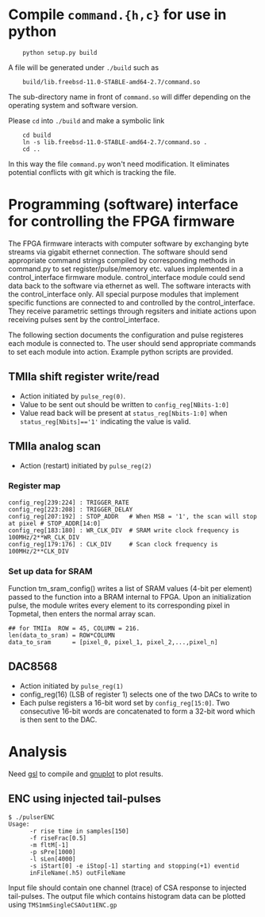 # Compile `command.{h,c}` for use in python
```
    python setup.py build
```
A file will be generated under `./build` such as
```
    build/lib.freebsd-11.0-STABLE-amd64-2.7/command.so
```
The sub-directory name in front of `command.so` will differ
depending on the operating system and software version.

Please `cd` into `./build` and make a symbolic link

```
    cd build
    ln -s lib.freebsd-11.0-STABLE-amd64-2.7/command.so .
    cd ..
```
In this way the file `command.py` won't need modification.
It eliminates potential conflicts with git which is tracking
the file.

# Programming (software) interface for controlling the FPGA firmware

The FPGA firmware interacts with computer software by exchanging byte streams via gigabit ethernet connection.  The software should send appropriate command strings compiled by corresponding methods in command.py to set register/pulse/memory etc. values implemented in a control_interface firmware module.  control_interface module could send data back to the software via ethernet as well.  The software interacts with the control_interface only.  All special purpose modules that implement specific functions are connected to and controlled by the control_interface.  They receive parametric settings through regsiters and initiate actions upon receiving pulses sent by the control_interface.

The following section documents the configuration and pulse registeres each module is connected to.  The user should send appropriate commands to set each module into action.  Example python scripts are provided.

## TMIIa shift register write/read
* Action initiated by `pulse_reg(0)`.
* Value to be sent out should be written to `config_reg[NBits-1:0]`
* Value read back will be present at `status_reg[Nbits-1:0]` when `status_reg[Nbits]=='1'` indicating the value is valid.

## TMIIa analog scan
* Action (restart) initiated by `pulse_reg(2)`

### Register map
```
config_reg[239:224] : TRIGGER_RATE 
config_reg[223:208] : TRIGGER_DELAY
config_reg[207:192] : STOP_ADDR   # When MSB = '1', the scan will stop at pixel # STOP_ADDR[14:0]
config_reg[183:180] : WR_CLK_DIV  # SRAM write clock frequency is 100MHz/2**WR_CLK_DIV
config_reg[179:176] : CLK_DIV     # Scan clock frequency is 100MHz/2**CLK_DIV
```

### Set up data for SRAM 

Function tm_sram_config() writes a list of SRAM values (4-bit per element) passed to the function into a BRAM internal to FPGA.  Upon an initialization pulse, the module writes every element to its corresponding pixel in Topmetal, then enters the normal array scan. 

```
## for TMIIa  ROW = 45, COLUMN = 216.
len(data_to_sram) = ROW*COLUMN  
data_to_sram      = [pixel_0, pixel_1, pixel_2,...,pixel_n]
```

## DAC8568
* Action initiated by `pulse_reg(1)`
* config_reg(16) (LSB of register 1) selects one of the two DACs to write to
* Each pulse registers a 16-bit word set by `config_reg[15:0]`.  Two consecutive 16-bit words are concatenated to form a 32-bit word which is then sent to the DAC. 

# Analysis
Need [gsl](https://www.gnu.org/software/gsl/) to compile and [gnuplot](http://www.gnuplot.info/) to plot results.

## ENC using injected tail-pulses
```
$ ./pulserENC
Usage:
      -r rise time in samples[150]
      -f riseFrac[0.5]
      -m fltM[-1]
      -p sPre[1000]
      -l sLen[4000]
      -s iStart[0] -e iStop[-1] starting and stopping(+1) eventid
      inFileName(.h5) outFileName
```
Input file should contain one channel (trace) of CSA response to injected tail-pulses.  The output file which contains histogram data can be plotted using `TMS1mmSingleCSAOut1ENC.gp`

